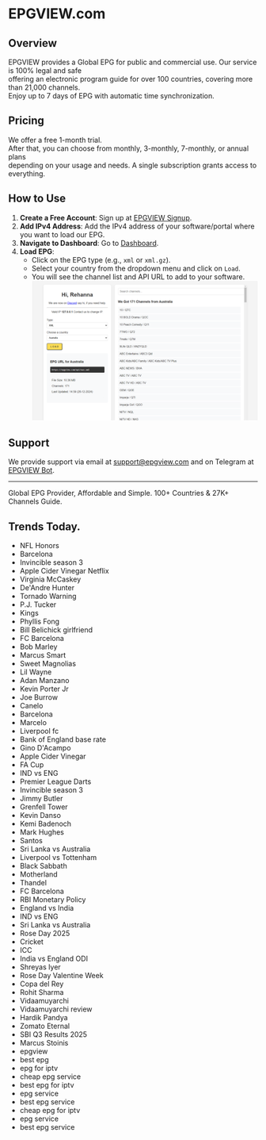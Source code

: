 # EPGVIEW.com



## Overview
EPGVIEW provides a Global EPG for public and commercial use. Our service is 100% legal and safe\
offering an electronic program guide for over 100 countries, covering more than 21,000 channels.\
Enjoy up to 7 days of EPG with automatic time synchronization.

## Pricing
We offer a free 1-month trial. \
After that, you can choose from monthly, 3-monthly, 7-monthly, or annual plans \
depending on your usage and needs. A single subscription grants access to everything.

## How to Use
1. **Create a Free Account**: Sign up at [EPGVIEW Signup](https://epgview.com/signup.php).
2. **Add IPv4 Address**: Add the IPv4 address of your software/portal where you want to load our EPG.
3. **Navigate to Dashboard**: Go to [Dashboard](https://epgview.com/dashboard.php).
4. **Load EPG**:
   - Click on the EPG type (e.g., `xml` or `xml.gz`).
   - Select your country from the dropdown menu and click on `Load`.
   - You will see the channel list and API URL to add to your software.
![EPGVIEW](img/dashboard.png)
## Support
We provide support via email at [support@epgview.com](mailto:support@epgview.com) and on Telegram at [EPGVIEW Bot](https://t.me/epgview_bot).

---

Global EPG Provider, Affordable and Simple. 100+ Countries & 27K+ Channels Guide.

## Trends Today.

- NFL Honors
- Barcelona
- Invincible season 3
- Apple Cider Vinegar Netflix
- Virginia McCaskey
- De'Andre Hunter
- Tornado Warning
- P.J. Tucker
- Kings
- Phyllis Fong
- Bill Belichick girlfriend
- FC Barcelona
- Bob Marley
- Marcus Smart
- Sweet Magnolias
- Lil Wayne
- Adan Manzano
- Kevin Porter Jr
- Joe Burrow
- Canelo
- Barcelona
- Marcelo
- Liverpool fc
- Bank of England base rate
- Gino D'Acampo
- Apple Cider Vinegar
- FA Cup
- IND vs ENG
- Premier League Darts
- Invincible season 3
- Jimmy Butler
- Grenfell Tower
- Kevin Danso
- Kemi Badenoch
- Mark Hughes
- Santos
- Sri Lanka vs Australia
- Liverpool vs Tottenham
- Black Sabbath
- Motherland
- Thandel
- FC Barcelona
- RBI Monetary Policy
- England vs India
- IND vs ENG
- Sri Lanka vs Australia
- Rose Day 2025
- Cricket
- ICC
- India vs England ODI
- Shreyas Iyer
- Rose Day Valentine Week
- Copa del Rey
- Rohit Sharma
- Vidaamuyarchi
- Vidaamuyarchi review
- Hardik Pandya
- Zomato Eternal
- SBI Q3 Results 2025
- Marcus Stoinis
- epgview
- best epg
- epg for iptv
- cheap epg service
- best epg for iptv
- epg service
- best epg service
- cheap epg for iptv
- epg service
- best epg service
